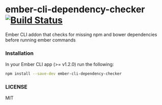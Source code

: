ember-cli-dependency-checker [![Build Status](https://travis-ci.org/quaertym/ember-cli-dependency-checker.svg?branch=master)](https://travis-ci.org/quaertym/ember-cli-dependency-checker)
============================

Ember CLI addon that checks for missing npm and bower dependencies before running ember commands

### Installation

In your Ember CLI app (>= v1.2.0) run the following:

```bash
npm install --save-dev ember-cli-dependency-checker
```

### LICENSE

MIT
